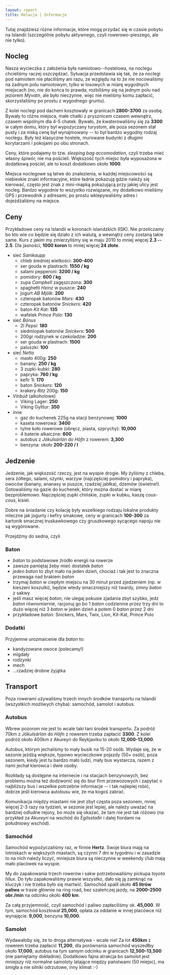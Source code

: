 ```yaml
---
layout: report
title: Relacja | Informacje
---
```


Tutaj znajdziesz różne informacje, które mogą przydać się w czasie pobytu na
Islandii (szczególnie pobytu aktywnego, czyli rowerowo-pieszego, ale nie tylko).

## Nocleg
Nasza wycieczka z założenia była namiotowo--hostelowa, na noclegu chcieliśmy
raczej oszczędzać. Sytuacja przedstawia się tak, że za noclegi pod namiotem nie
płaciliśmy ani razu, ze względu na to że nie nocowaliśmy na żadnym polu
namiotowym, tylko w losowych w miarę wygodnych miejscach (no, nie do końca to
prawda, rozbiliśmy się na jednym polu nad jeziorem *Mývatn*, ale było nieczynne,
więc nie mieliśmy komu zapłacić, skorzystaliśmy po prostu z wygodnego gruntu).

Z kolei noclegi pod dachem kosztowały w granicach **2800-3700** za osobę. Bywały
to różne miejsca, małe chatki z prysznicem czasem wewnątrz, czasem wspólnym dla
4-5 chatek. Bywało, że kwaterowaliśmy się za **3300** w całym domu, który był
wypożyczany turystom, ale poza sezonem stał pusty i za niską cenę był
wynajmowany -- to był bardzo wygodny rodzaj noclegu. Były też klasyczne hostele,
murowane budynki z długimi korytarzami i pokojami po obu stronach.

Ceny, które podajemy to tzw. *sleeping bag accomodation*, czyli trzeba mieć
własny śpiwór, nie ma pościeli. Większość tych miejsc była wyposażona w
dodatkową pościel, ale to koszt dodatkowo około **1000**.

Miejsca noclegowe są łatwe do znalezienia, w każdej miejscowości są niebieskie
znaki informacyjne, które ładnie pokazują gdzie należy się kierować, często jest
znak z mini-mapką pokazującą przy jakiej ulicy jest nocleg. Bardzo wygodnie to
wszystko rozwiązane, my dodatkowo mieliśmy GPS i przewodnik z adresami, po
prostu wklepywaliśmy adres i dojeżdżaliśmy na miejsce.

## Ceny
Przykładowe ceny na Islandii w koronach islandzkich (ISK). Nie przeliczamy bo
kto wie co będzie się działo z ich walutą, a wewnątrz ceny zostaną takie same.
Kurs z jakim my zmierzyliśmy się w maju 2010 to mniej więcej **2.3 -- 2.5**.
Dla jasności, **1000 koron** to mniej więcej **24 złote**.

 * sieć *Samkaupp*
   * chleb średniej wielkości: **300-400**
   * ser gouda w plastrach: **1550 / kg**
   * salami pepperoni: **3200 / kg**
   * pomidory: **600 / kg**
   * zupa *Campbell* zagęszczona: **300**
   * spaghetti *Heinz* w puszce: **240**
   * jogurt *AB Mjölk*: **200**
   * czteropak batonów *Mars*: **430**
   * czteropak batonów *Snickers*: **420**
   * baton *Kit Kat*: **135**
   * wafelek *Prince Polo*: **130**
 * sieć *Bónus*
   * 2l *Pepsi*: **180**
   * siedmiopak batonów *Snickers*: **500**
   * 200gr rodzynek w czekoladzie: **200**
   * ser gouda w plastrach: **1500**
   * paluszki: **100**
 * sieć *Netto*
   * masło 400g: **250**
   * banany: **250 / kg**
   * 3 zupki-kubki: **280**
   * papryka: **760 / kg**
   * kefir 1l: **170**
   * baton *Snickers*: **120**
   * krakery *Ritz* 200g: **150**
 * *Vínbúð* (alkoholowe)
   * Viking Lager: **250**
   * Viking Gylltur: **350**
 * inne
   * gaz do kuchenek 225g na stacji benzynowej: **1000**
   * kaseta rowerowa: **3400**
   * tylne koło rowerowe (obręcz, piasta, szprychy): **10,000**
   * 4 baterie alkaiczne: **600**
   * autobus z *Jökulsárlón* do *Höfn* z rowerem: **3,300**
   * benzyna: około **200-220 / l**

## Jedzenie
Jedzenie, jak większość rzeczy, jest na wyspie drogie. My żyliśmy z chleba, sera
żółtego, salami, szynki, warzyw (najczęściej pomidory i papryka), owoców
(banany, ananasy w puszce, rzadziej jabłka), dżemów (świetne!). Gotowaliśmy na
gazie do kuchenek, który można dostać w miarę bezproblemowo. Najczęściej zupki
chińskie, zupki w kubku, kaszę *cous-cous*, kisiel.

Dobre na śniadanie czy kolację były wszelkiego rodzaju lokalne produkty mleczne
jak jogurty i kefiry smakowe, ceny w granicach **100-300** za kartonik smacznej
truskawkowego czy gruszkowego sycącego napoju nie są wygórowane.

Przejdźmy do sedna, czyli

### Baton
 * *baton* to podstawowe źródło energii na rowerze
 * zawsze pamiętaj żeby mieć dostatek *baton*
 * *jeden baton* to zbyt mało na jeden dzień, chociaż i tak jest to znaczna
   przewaga nad brakiem *baton*
 * trzymaj *baton* w ciepłym miejscu na 30 minut przed zjedzeniem (np. w
   kieszeni koszulki), będzie wtedy smaczniejszy niż twardy, zimny *baton* z
   sakwy
 * jeśli masz więcej *baton*, nie ulegaj pokusie zjadania zbyt szybko, jedz
   *baton* równomiernie, racjonuj go bo 1 *baton* codziennie przez trzy dni to
   dużo więcej niż 3 *baton* w jeden dzień a potem 0 *baton* przez 2 dni
 * przykładowe *baton*: Snickers, Mars, Twix, Lion, Kit-Kat, Prince Polo

### Dodatki
Przyjemne urozmaicenie dla *baton* to:
 * kandyzowane owoce (polecamy!)
 * migdały
 * rodzynki
 * mech
 * ...rzadziej drobne żyjątka

## Transport
Poza rowerami używaliśmy trzech innych środków transportu na Islandii
(wszystkich możliwych chyba): samochód, samolot i autobus.

### Autobus
Wbrew pozorom nie jest to wcale taki tani środek transportu. Za podróż 70km z
*Jökulsárlón* do *Höfn* z rowerem trzeba zapłacić **3300**. Z kolei podróż około
400km z Akureyri do Reykjaviku to około **12,000-13,000**.

Autobus, którym jechaliśmy to mały busik na 15-20 osób. Wydaje się, że w sezonie
jeżdżą większe, typowo wycieczkowe pojazdy (50+ osób), poza sezonem, kiedy jest
tu bardzo mało ludzi, mały bus wystarcza, razem z nami jechał kierowca i dwie
osoby.

Rozkłady są dostępne na internecie i na stacjach benzynowych, bez problemu można
też dodzwonić się do biur firm przewozowych i zapytać o najbliższy bus i
wszelkie potrzebne informacje -- i tak najlepiej robić, dobrze jeśli kierowca
autobusu wie, że ma kogoś zabrać.

Komunikacja między miastami nie jest zbyt częsta poza sezonem, mniej więcej 2-3
razy na tydzień, w sezonie jest lepiej, ale należy uważać na bardziej odludne
rejony, bo może się okazać, że tam nie jest tak różowo (na przykład za *Akureyri*
na wschód do *Egilsstaðir* i dalej fiordami na południowy wschód).

### Samochód
Samochód wypożyczaliśmy raz, w firmie **Hertz**. Swoje biura mają na lotniskach
w większych miastach, są czynni 7 dni w tygodniu i w zasadzie to na nich należy
liczyć, mniejsze biura są nieczynne w weekendy i/lub mają mało placówek na
wyspie.

My do zapakowania trzech rowerów i sakw potrzebowaliśmy pickupa *toyota hilux*.
Do tyłu zapakowaliśmy prawie wszystko, dało się ją zamknąć na kluczyk i nie
trzeba było się martwić. Samochód spalił około **45 litrów paliwa** w trasie
głównie na ring road, bez szaleńczej jazdy, na **2000-2500 obr./min** na odcinku
około **400 km**.

Za całą przyjemność, czyli samochód i paliwo zapłaciliśmy ok. **45,000**. W tym,
samochód kosztował **25,000**, opłata za oddanie w innej placówce niż wynajęcie:
**9,000**, benzyna **10,000**.

### Samolot
Wydawałoby się, że to droga alternatywa - wcale nie! Za lot **450km** z rowerem
trzeba zapłacić **11,200**, dla porównania samochód wyszedłby około **17,000**,
autobus na tym samym odcinku w granicach **12,500-13,500** (nie pamiętamy
dokładnie). Dodatkowo fajna atrakcja bo samolot jest mniejszy niż normalne
samoloty latające między państwami (50 miejsc), ma śmigła a nie silniki
odrzutowe, inny klimat :-)

